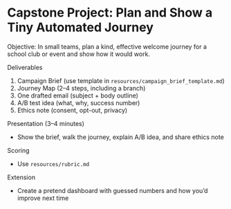 # Capstone Project: Plan and Show a Tiny Automated Journey

Objective: In small teams, plan a kind, effective welcome journey for a school club or event and show how it would work.

Deliverables
1) Campaign Brief (use template in `resources/campaign_brief_template.md`)
2) Journey Map (2–4 steps, including a branch)
3) One drafted email (subject + body outline)
4) A/B test idea (what, why, success number)
5) Ethics note (consent, opt-out, privacy)

Presentation (3–4 minutes)
- Show the brief, walk the journey, explain A/B idea, and share ethics note

Scoring
- Use `resources/rubric.md`

Extension
- Create a pretend dashboard with guessed numbers and how you’d improve next time


